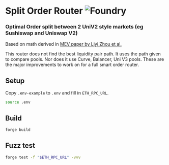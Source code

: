 # Split Order Router ![Foundry](https://github.com/manifoldfinance/SplitOrderRouter/actions/workflows/test.yaml/badge.svg?branch=main)

### Optimal Order split between 2 UniV2 style markets (eg Sushiswap and Uniswap V2)

Based on math derived in [MEV paper by Liyi Zhou et al.](https://arxiv.org/pdf/2106.07371.pdf)

This router does not find the best liquidity pair path. It uses the path given to compare pools. Nor does it use Curve, Balancer, Uni V3 pools. These are the major improvements to work on for a full smart order router.

## Setup
Copy `.env-example` to `.env` and fill in `ETH_RPC_URL`.
```bash
source .env
```

## Build
```bash
forge build
```

## Fuzz test
```bash
forge test -f "$ETH_RPC_URL" -vvv
```
